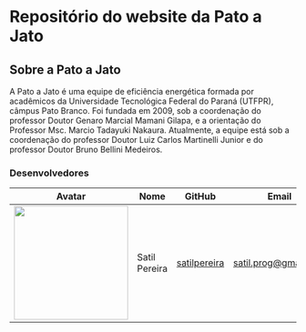 # Repositório do website da Pato a Jato

## Sobre a Pato a Jato

A Pato a Jato é uma equipe de eficiência energética formada por acadêmicos da Universidade Tecnológica Federal do Paraná (UTFPR), câmpus Pato Branco. Foi fundada em 2009, sob a coordenação do professor Doutor Genaro Marcial Mamani Gilapa, e a orientação do Professor Msc. Marcio Tadayuki Nakaura. Atualmente, a equipe está sob a coordenação do professor Doutor Luiz Carlos Martinelli Junior e do professor Doutor Bruno Bellini Medeiros.

### Desenvolvedores

|Avatar|Nome|GitHub|Email|Portfolio|
|---|---|---|---|---|
|<img src="https://avatars.githubusercontent.com/u/85520466?v=4" width="200">|Satil Pereira|[satilpereira](https://github.com/satilpereira)|[satil.prog@gmail.com](mailto:satil.prog@gmail.com) |[satilpereira.github.io](https://satilpereira.github.io)|

